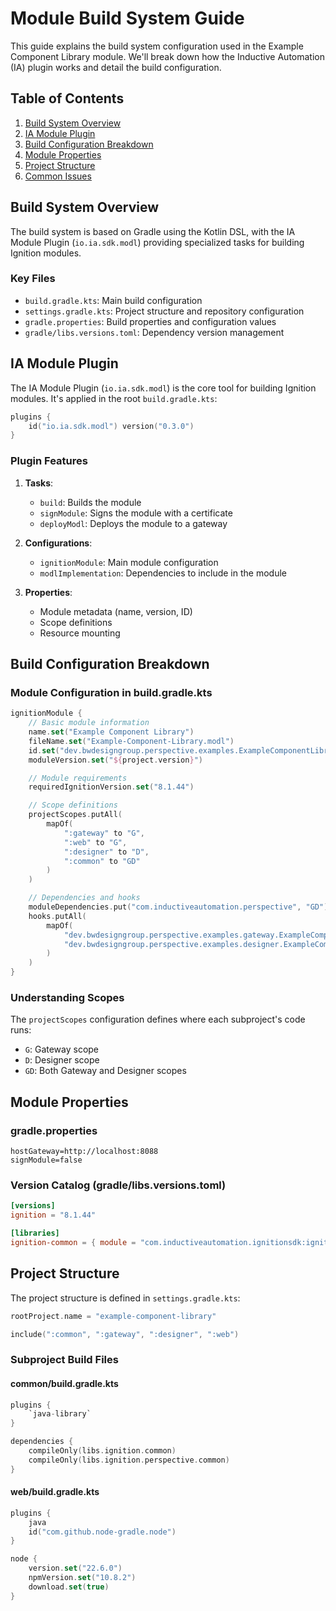 # Module Build System Guide

This guide explains the build system configuration used in the Example Component Library module. We'll break down how the Inductive Automation (IA) plugin works and detail the build configuration.

## Table of Contents

1. [Build System Overview](#build-system-overview)
2. [IA Module Plugin](#ia-module-plugin)
3. [Build Configuration Breakdown](#build-configuration-breakdown)
4. [Module Properties](#module-properties)
5. [Project Structure](#project-structure)
6. [Common Issues](#common-issues)

## Build System Overview

The build system is based on Gradle using the Kotlin DSL, with the IA Module Plugin (`io.ia.sdk.modl`) providing specialized tasks for building Ignition modules.

### Key Files

- `build.gradle.kts`: Main build configuration
- `settings.gradle.kts`: Project structure and repository configuration
- `gradle.properties`: Build properties and configuration values
- `gradle/libs.versions.toml`: Dependency version management

## IA Module Plugin

The IA Module Plugin (`io.ia.sdk.modl`) is the core tool for building Ignition modules. It's applied in the root `build.gradle.kts`:

```kotlin
plugins {
    id("io.ia.sdk.modl") version("0.3.0")
}
```

### Plugin Features

1. **Tasks**:

   - `build`: Builds the module
   - `signModule`: Signs the module with a certificate
   - `deployModl`: Deploys the module to a gateway

2. **Configurations**:

   - `ignitionModule`: Main module configuration
   - `modlImplementation`: Dependencies to include in the module

3. **Properties**:
   - Module metadata (name, version, ID)
   - Scope definitions
   - Resource mounting

## Build Configuration Breakdown

### Module Configuration in build.gradle.kts

```kotlin
ignitionModule {
    // Basic module information
    name.set("Example Component Library")
    fileName.set("Example-Component-Library.modl")
    id.set("dev.bwdesigngroup.perspective.examples.ExampleComponentLibrary")
    moduleVersion.set("${project.version}")

    // Module requirements
    requiredIgnitionVersion.set("8.1.44")

    // Scope definitions
    projectScopes.putAll(
        mapOf(
            ":gateway" to "G",
            ":web" to "G",
            ":designer" to "D",
            ":common" to "GD"
        )
    )

    // Dependencies and hooks
    moduleDependencies.put("com.inductiveautomation.perspective", "GD")
    hooks.putAll(
        mapOf(
            "dev.bwdesigngroup.perspective.examples.gateway.ExampleComponentLibraryGatewayHook" to "G",
            "dev.bwdesigngroup.perspective.examples.designer.ExampleComponentLibraryDesignerHook" to "D"
        )
    )
}
```

### Understanding Scopes

The `projectScopes` configuration defines where each subproject's code runs:

- `G`: Gateway scope
- `D`: Designer scope
- `GD`: Both Gateway and Designer scopes

## Module Properties

### gradle.properties

```properties
hostGateway=http://localhost:8088
signModule=false
```

### Version Catalog (gradle/libs.versions.toml)

```toml
[versions]
ignition = "8.1.44"

[libraries]
ignition-common = { module = "com.inductiveautomation.ignitionsdk:ignition-common", version.ref = "ignition" }
```

## Project Structure

The project structure is defined in `settings.gradle.kts`:

```kotlin
rootProject.name = "example-component-library"

include(":common", ":gateway", ":designer", ":web")
```

### Subproject Build Files

#### common/build.gradle.kts

```kotlin
plugins {
    `java-library`
}

dependencies {
    compileOnly(libs.ignition.common)
    compileOnly(libs.ignition.perspective.common)
}
```

#### web/build.gradle.kts

```kotlin
plugins {
    java
    id("com.github.node-gradle.node")
}

node {
    version.set("22.6.0")
    npmVersion.set("10.8.2")
    download.set(true)
}
```
